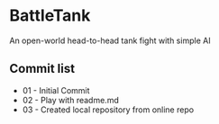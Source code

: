 # BattleTank
An open-world head-to-head tank fight with simple AI

## Commit list

* 01 - Initial Commit
* 02 - Play with readme.md
* 03 - Created local repository from online repo 